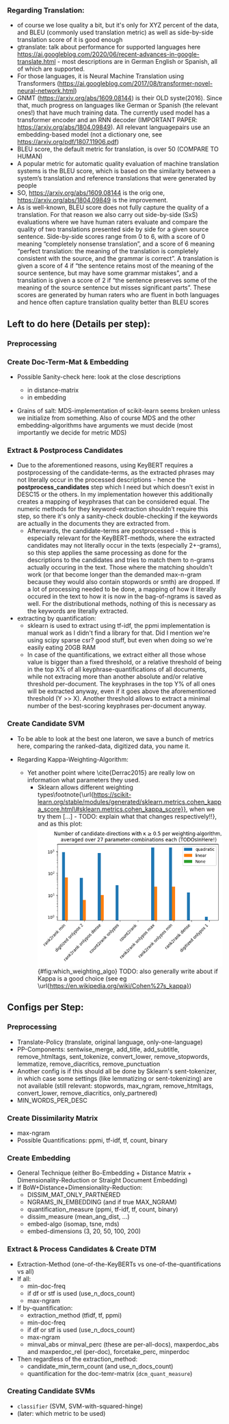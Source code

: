### Regarding Translation:

* of course we lose quality a bit, but it's only for XYZ percent of the data, and BLEU (commonly used translation metric) as well as side-by-side translation score of it is good enough
* gtranslate: talk about performance for supported languages here https://ai.googleblog.com/2020/06/recent-advances-in-google-translate.html - most descriptions are in German English or Spanish, all of which are supported.
* For those languages, it is Neural Machine Translation using Transformers (https://ai.googleblog.com/2017/08/transformer-novel-neural-network.html)
* GNMT (https://arxiv.org/abs/1609.08144) is their OLD syste(2016). Since that, much progress on languages like German or Spanish (the relevant ones!) that have much training data. The currently used model has a transformer encoder and an RNN decoder (IMPORTANT PAPER: https://arxiv.org/abs/1804.09849). All relevant languagepairs use an embedding-based model (not a dictionary one, see https://arxiv.org/pdf/1807.11906.pdf)
* BLEU score, the default metric for translation, is over 50 (COMPARE TO HUMAN)
*  A popular metric for automatic quality evaluation of machine translation systems is the BLEU score, which is based on the similarity between a system’s translation and reference translations that were generated by people
* SO, https://arxiv.org/abs/1609.08144 is the orig one,  https://arxiv.org/abs/1804.09849 is the improvement.
* As is well-known, BLEU score does not fully capture the quality of a translation. For that reason we also carry out side-by-side (SxS) evaluations where we have human raters evaluate and compare the quality of two translations presented side by side for a given source sentence. Side-by-side scores range from 0 to 6, with a score of 0 meaning “completely nonsense translation”, and a score of 6 meaning “perfect translation: the meaning of the translation is completely consistent with the source, and the grammar is correct”. A translation is given a score of 4 if “the sentence retains most of the meaning of the source sentence, but may have some grammar mistakes”, and a translation is given a score of 2 if “the sentence preserves some of the meaning of the source sentence but misses significant parts”. These scores are generated by human raters who are fluent in both languages and hence often capture translation quality better than BLEU scores




## Left to do here (Details per step):


### Preprocessing



### Create Doc-Term-Mat & Embedding

* Possible Sanity-check here: look at the close descriptions 
    * in distance-matrix
    * in embedding

* Grains of salt: MDS-implementation of scikit-learn seems broken unless we initialize from something. Also of course MDS and the other embedding-algorithms have arguments we must decide (most importantly we decide for metric MDS)

### Extract & Postprocess Candidates

* Due to the aforementioned reasons, using KeyBERT requires a postprocessing of the candidate-terms, as the extracted phrases may not literally occur in the processed descriptions - hence the **postprocess_candidates** step which I need but which doesn't exist in DESC15 or the others. In my implementation however this additionally creates a mapping of keyphrases that can be considered equal. The numeric methods for they keyword-extraction shouldn't require this step, so there it's only a sanity-check double-checking if the keywords are actually in the documents they are extracted from.
    * Afterwards, the candidate-terms are postprocessed - this is especially relevant for the KeyBERT-methods, where the extracted candidates may not literally occur in the texts (especially 2+-grams), so this step applies the same processing as done for the descriptions to the candidates and tries to match them to n-grams actually occuring in the text. Those where the matching shouldn't work (or that become longer than the demanded max-n-gram because they would also contain stopwords or smth) are dropped. If a lot of processing needed to be done, a mapping of how it literally occured in the text to how it is now in the bag-of-ngrams is saved as well. For the distributional methods, nothing of this is necessary as the keywords are literally extracted. 
* extracting by quantification:
    * sklearn is used to extract using tf-idf, the ppmi implementation is manual work as I didn't find a library for that. Did I mention we're using scipy sparse csr? good stuff, but even when doing so we're easily eating 20GB RAM
    * In case of the quantifications, we extract either all those whose value is bigger than a fixed threshold, or a relative threshold of being in the top X% of all keyphrase-quantifications of all documents, while not extracing more than another absolute and/or relative threshold per-document. The keyphrases in the top Y% of all ones will be extracted anyway, even if it goes above the aforementioned threshold (Y >> X). Another threshold allows to extract a minimal number of the best-scoring keyphrases per-document anyway.


### Create Candidate SVM




* To be able to look at the best one lateron, we save a bunch of metrics here, comparing the ranked-data, digitized data, you name it.

* Regarding Kappa-Weighting-Algorithm:
    * Yet another point where \cite{Derrac2015} are really low on information what parameters they used.
        * Sklearn allows different weighting types\footnote{\url{https://scikit-learn.org/stable/modules/generated/sklearn.metrics.cohen_kappa_score.html\#sklearn.metrics.cohen_kappa_score}}, when we try them [...] - TODO: explain what that changes respectively!!}, and as this plot: ![kappa_weighting_funcs](graphics/figures/which_weigthing_algo.png){#fig:which_weighting_algo} TODO: also generally write about if Kappa is a good choice (see eg \url{https://en.wikipedia.org/wiki/Cohen%27s_kappa})




## Configs per Step:

### Preprocessing 

* Translate-Policy (translate, original language, only-one-language)
* PP-Components: sentwise_merge, add_title, add_subtitle, remove_htmltags, sent_tokenize, convert_lower, remove_stopwords, lemmatize, remove_diacritics, remove_punctuation
* Another config is if this should all be done by Sklearn's sent-tokenizer, in which case some settings (like lemmatizing or sent-tokenizing) are not available (still relevant: stopwords, max_ngram, remove_htmltags, convert_lower, remove_diacritics, only_partnered)
* MIN_WORDS_PER_DESC

### Create Dissimilarity Matrix

* max-ngram
* Possible Quantifications: ppmi, tf-idf, tf, count, binary

### Create Embedding

* General Technique (either Bo-Embedding + Distance Matrix + Dimensionality-Reduction or Straight Document Embedding)
* If BoW+Distance+Dimensionality-Reduction:
    * DISSIM_MAT_ONLY_PARTNERED
    * NGRAMS_IN_EMBEDDING (and if true MAX_NGRAM)
    * quantification_measure (ppmi, tf-idf, tf, count, binary)
    * dissim_measure (mean_ang_dist, ...)
    * embed-algo (isomap, tsne, mds)
    * embed-dimensions (3, 20, 50, 100, 200)

### Extract & Process Candidates & Create DTM


* Extraction-Method (one-of-the-KeyBERTs vs one-of-the-quantifications vs all)
* If all:
    * min-doc-freq
    * if df or stf is used (use_n_docs_count)
    * max-ngram
* If by-quantification:
    * extraction_method (tfidf, tf, ppmi)
    * min-doc-freq 
    * if df or stf is used (use_n_docs_count)
    * max-ngram
    * minval_abs or minval_perc (these are per-all-docs), maxperdoc_abs and maxperdoc_rel (per-doc), forcetake_perc, minperdoc
* Then regardless of the extraction_method:
    * candidate_min_term_count (and use_n_docs_count)
    * quantification for the doc-temr-matrix (`dcm_quant_measure`)

### Creating Candidate SVMs

* `classifier` (SVM, SVM-with-squared-hinge)
* (later: which metric to be used)
